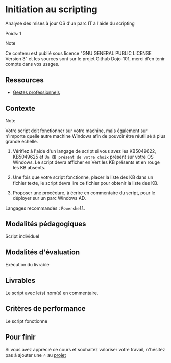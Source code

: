 # Initiation au scripting

Analyse des mises à jour OS d'un parc IT à l'aide du scripting

Poids: 1

> [!NOTE]
> Ce contenu est publié sous licence "GNU GENERAL PUBLIC LICENSE Version 3" et les sources sont sur le projet Github Dojo-101, merci d'en tenir compte dans vos usages.

## Ressources

* [Gestes professionnels](https://github.com/Aif4thah/Dojo-101)

## Contexte

> [!NOTE]
> Votre script doit fonctionner sur votre machine, mais également sur n'importe quelle autre machine Windows afin de pouvoir être réutilisé à plus grande échelle.

1. Vérifiez à l'aide d'un langage de script si vous avez les KB5049622, KB5049625 et `Un KB présent de votre choix` présent sur votre OS Windows. Le script devra afficher en Vert les KB présents et en rouge les KB absents.

2. Une fois que votre script fonctionne, placer la liste des KB dans un fichier texte, le script devra lire ce fichier pour obtenir la liste des KB.

3. Proposer une procédure, à écrire en commentaire du script, pour le déployer sur un parc Windows AD.

Langages recommandés : `Powershell`.

## Modalités pédagogiques

Script individuel

## Modalités d'évaluation

Exécution du livrable

## Livrables

Le script avec le(s) nom(s) en commentaire.

## Critères de performance

Le script fonctionne

## Pour finir

Si vous avez apprécié ce cours et souhaitez valoriser votre travail, n'hésitez pas à ajouter une ⭐ au [projet](https://github.com/Aif4thah/Dojo-101)